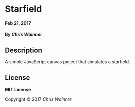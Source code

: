 # Starfield

#### Feb 21, 2017
#### By *_Chris Wainner_*

## Description

A simple JavaScript canvas project that simulates a starfield.

## License

**MIT License**

Copyright &copy; 2017 *_Chris Wainner_*
